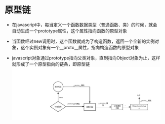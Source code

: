 # 原型链

- 在javascript中，每当定义一个函数数据类型（普通函数、类）的时候，就会自动生成一个prototype属性，这个属性指向函数的原型对象

- 当函数经过new调用时，这个函数就成为了构造函数，返回一个全新的实例对象，这个实例对象有一个__proto__属性，指向构造函数的原型对象

- javascript对象通过prototype指向父类对象，直到指向Object对象为止，这样就形成了一个原型指向的链条，即原型链
![](./prototype-chain.jpg)